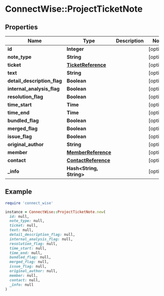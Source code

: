 # ConnectWise::ProjectTicketNote

## Properties

| Name | Type | Description | Notes |
| ---- | ---- | ----------- | ----- |
| **id** | **Integer** |  | [optional] |
| **note_type** | **String** |  | [optional] |
| **ticket** | [**TicketReference**](TicketReference.md) |  | [optional] |
| **text** | **String** |  | [optional] |
| **detail_description_flag** | **Boolean** |  | [optional] |
| **internal_analysis_flag** | **Boolean** |  | [optional] |
| **resolution_flag** | **Boolean** |  | [optional] |
| **time_start** | **Time** |  | [optional] |
| **time_end** | **Time** |  | [optional] |
| **bundled_flag** | **Boolean** |  | [optional] |
| **merged_flag** | **Boolean** |  | [optional] |
| **issue_flag** | **Boolean** |  | [optional] |
| **original_author** | **String** |  | [optional] |
| **member** | [**MemberReference**](MemberReference.md) |  | [optional] |
| **contact** | [**ContactReference**](ContactReference.md) |  | [optional] |
| **_info** | **Hash&lt;String, String&gt;** |  | [optional] |

## Example

```ruby
require 'connect_wise'

instance = ConnectWise::ProjectTicketNote.new(
  id: null,
  note_type: null,
  ticket: null,
  text: null,
  detail_description_flag: null,
  internal_analysis_flag: null,
  resolution_flag: null,
  time_start: null,
  time_end: null,
  bundled_flag: null,
  merged_flag: null,
  issue_flag: null,
  original_author: null,
  member: null,
  contact: null,
  _info: null
)
```

